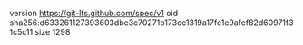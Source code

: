 version https://git-lfs.github.com/spec/v1
oid sha256:d633261127393603dbe3c70271b173ce1319a17fe1e9afef82d60971f31c5c11
size 1298
